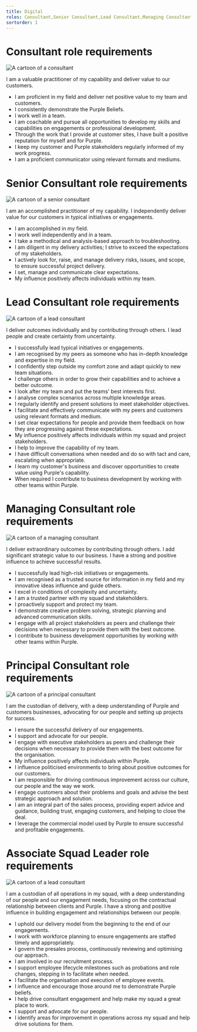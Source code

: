 ```yaml
---
title: Digital
roles: Consultant,Senior Consultant,Lead Consultant,Managing Consultant,Principal Consultant
sortorder: 1
---
```


# Consultant role requirements

![A cartoon of a consultant][consultantimage]

I am a valuable practitioner of my capability and deliver value to our customers.

- I am proficient in my field and deliver net positive value to my team and customers.
- I consistently demonstrate the Purple Beliefs.
- I work well in a team.
- I am coachable and pursue all opportunities to develop my skills and capabilities on engagements or professional development.
- Through the work that I provide at customer sites, I have built a positive reputation for myself and for Purple.
- I keep my customer and Purple stakeholders regularly informed of my work progress.
- I am a proficient communicator using relevant formats and mediums.

[consultantimage]: https://personas.purple.telstra.com/consultant.svg 'Consultant'

# Senior Consultant role requirements

![A cartoon of a senior consultant][seniorconsultantimage]

I am an accomplished practitioner of my capability. I independently deliver value for our customers in typical initiatives or engagements.

- I am accomplished in my field.
- I work well independently and in a team.
- I take a methodical and analysis-based approach to troubleshooting.
- I am diligent in my delivery activities; I strive to exceed the expectations of my stakeholders.
- I actively look for, raise, and manage delivery risks, issues, and scope, to ensure successful project delivery.
- I set, manage and communicate clear expectations.
- My influence positively affects individuals within my team.

[seniorconsultantimage]: https://personas.purple.telstra.com/seniorconsultant.svg 'Senior Consultant'

# Lead Consultant role requirements

![A cartoon of a lead consultant][leadconsultantimage]

I deliver outcomes individually and by contributing through others. I lead people and create certainty from uncertainty.

- I successfully lead typical initiatives or engagements.
- I am recognised by my peers as someone who has in-depth knowledge and expertise in my field.
- I confidently step outside my comfort zone and adapt quickly to new team situations.
- I challenge others in order to grow their capabilities and to achieve a better outcome.
- I look after my team and put the teams' best interests first.
- I analyse complex scenarios across multiple knowledge areas.
- I regularly identify and present solutions to meet stakeholder objectives.
- I facilitate and effectively communicate with my peers and customers using relevant formats and medium.
- I set clear expectations for people and provide them feedback on how they are progressing against these expectations.
- My influence positively affects individuals within my squad and project stakeholders.
- I help to improve the capability of my team.
- I have difficult conversations when needed and do so with tact and care, escalating when appropriate.
- I learn my customer's business and discover opportunities to create value using Purple's capability.
- When required I contribute to business development by working with other teams within Purple.

[leadconsultantimage]: https://personas.purple.telstra.com/leadconsultant.svg 'Lead Consultant'

# Managing Consultant role requirements

![A cartoon of a managing consultant][managingconsultantimage]

I deliver extraordinary outcomes by contributing through others. I add significant strategic value to our business. I have a strong and positive influence to achieve successful results.

- I successfully lead high-risk initiatives or engagements.
- I am recognised as a trusted source for information in my field and my innovative ideas influence and guide others.
- I excel in conditions of complexity and uncertainty.
- I am a trusted partner with my squad and stakeholders.
- I proactively support and protect my team.
- I demonstrate creative problem solving, strategic planning and advanced communication skills.
- I engage with all project stakeholders as peers and challenge their decisions when necessary to provide them with the best outcome.
- I contribute to business development opportunities by working with other teams within Purple.

[managingconsultantimage]: https://personas.purple.telstra.com/managingconsultant.svg 'Managing Consultant'

# Principal Consultant role requirements

![A cartoon of a principal consultant][principalconsultantimage]

I am the custodian of delivery, with a deep understanding of Purple and customers businesses, advocating for our people and setting up projects for success.

- I ensure the successful delivery of our engagements.
- I support and advocate for our people.
- I engage with executive stakeholders as peers and challenge their decisions when necessary to provide them with the best outcome for the organisation.
- My influence positively affects individuals within Purple.
- I influence politicised environments to bring about positive outcomes for our customers.
- I am responsible for driving continuous improvement across our culture, our people and the way we work.
- I engage customers about their problems and goals and advise the best strategic approach and solution.
- I am an integral part of the sales process, providing expert advice and guidance, building trust, engaging customers, and helping to close the deal.
- I leverage the commercial model used by Purple to ensure successful and profitable engagements.

[principalconsultantimage]: https://personas.purple.telstra.com/principalconsultant.svg 'Principal Consultant'


# Associate Squad Leader role requirements

![A cartoon of a lead consultant][leadconsultantimage]

I am a custodian of all operations in my squad, with a deep understanding of our people and our engagement needs, focusing on the contractual relationship between clients and Purple. I have a strong and positive influence in building engagement and relationships between our people.

- I uphold our delivery model from the beginning to the end of our engagements.
- I work with workforce planning to ensure engagements are staffed timely and appropriately.
- I govern the presales process, continuously reviewing and optimising our approach.
- I am involved in our recruitment process.
- I support employee lifecycle milestones such as probations and role changes, stepping in to facilitate when needed.
- I facilitate the organisation and execution of employee events.
- I influence and encourage those around me to demonstrate Purple beliefs.
- I help drive consultant engagement and help make my squad a great place to work.
- I support and advocate for our people.
- I identify areas for improvement in operations across my squad and help drive solutions for them.

[leadconsultantimage]: https://personas.purple.telstra.com/leadconsultant.svg 'Lead Consultant'
